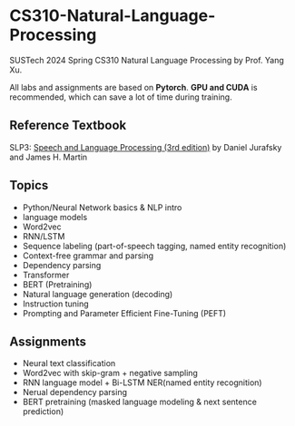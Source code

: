 # CS310-Natural-Language-Processing

SUSTech 2024 Spring CS310 Natural Language Processing by Prof. Yang Xu.

All labs and assignments are based on **Pytorch**. **GPU and CUDA** is recommended, which can save a lot of time during training.


## Reference Textbook
SLP3: [Speech and Language Processing (3rd edition)](https://web.stanford.edu/~jurafsky/slp3/) by Daniel Jurafsky and James H. Martin

## Topics

- Python/Neural Network basics & NLP intro
- language models
- Word2vec
- RNN/LSTM
- Sequence labeling (part-of-speech tagging, named entity recognition)
- Context-free grammar and parsing
- Dependency parsing
- Transformer
- BERT (Pretraining)
- Natural language generation (decoding)
- Instruction tuning
- Prompting and Parameter Efficient Fine-Tuning (PEFT)

## Assignments

- Neural text classification
- Word2vec with skip-gram + negative sampling
- RNN language model + Bi-LSTM NER(named entity recognition)
- Nerual dependency parsing
- BERT pretraining (masked language modeling & next sentence prediction)

